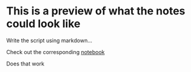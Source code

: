 # This is a preview of what the notes could look like

Write the script using markdown...

Check out the corresponding [notebook](https://elyse-winstral.github.io/script-demo/)

Does that work